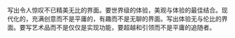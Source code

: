 写出令人惊叹不已精美无比的界面。要世界级的体验，美观与体验的最佳结合。现代化的，充满创意而不是平庸的，有趣而不是无聊的界面。写出体验无与伦比的界面。要写艺术品而不是仅仅是实现功能，要超越和引领而不是平庸的追随者。